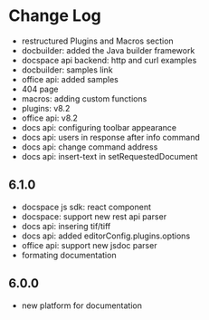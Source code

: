 # Change Log

- restructured Plugins and Macros section
- docbuilder: added the Java builder framework
- docspace api backend: http and curl examples
- docbuilder: samples link
- office api: added samples
- 404 page
- macros: adding custom functions
- plugins: v8.2
- office api: v8.2
- docs api: configuring toolbar appearance
- docs api: users in response after info command
- docs api: change command address
- docs api: insert-text in setRequestedDocument

## 6.1.0
- docspace js sdk: react component
- docspace: support new rest api parser
- docs api: insering tif/tiff
- docs api: added editorConfig.plugins.options
- office api: support new jsdoc parser
- formating documentation

## 6.0.0
- new platform for documentation
